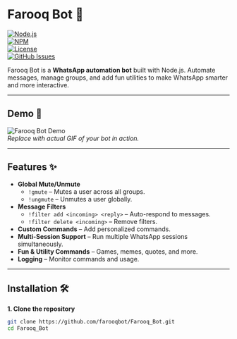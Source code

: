 # Farooq Bot 🤖

[![Node.js](https://img.shields.io/badge/Node.js-v18.x-green?logo=node.js)](https://nodejs.org/)  
[![NPM](https://img.shields.io/badge/npm-v9.x-blue?logo=npm)](https://www.npmjs.com/)  
[![License](https://img.shields.io/badge/License-MIT-yellow)](LICENSE)  
[![GitHub Issues](https://img.shields.io/github/issues/farooqbot/Farooq_Bot)](https://github.com/farooqbot/Farooq_Bot/issues)

Farooq Bot is a **WhatsApp automation bot** built with Node.js. Automate messages, manage groups, and add fun utilities to make WhatsApp smarter and more interactive.  

---

## Demo 🎥

![Farooq Bot Demo](https://user-images.githubusercontent.com/yourusername/demo.gif)  
*Replace with actual GIF of your bot in action.*

---

## Features ✨

- **Global Mute/Unmute**
  - `!gmute` – Mutes a user across all groups.  
  - `!ungmute` – Unmutes a user globally.
- **Message Filters**
  - `!filter add <incoming> <reply>` – Auto-respond to messages.  
  - `!filter delete <incoming>` – Remove filters.
- **Custom Commands** – Add personalized commands.  
- **Multi-Session Support** – Run multiple WhatsApp sessions simultaneously.  
- **Fun & Utility Commands** – Games, memes, quotes, and more.  
- **Logging** – Monitor commands and usage.

---

## Installation 🛠️

**1. Clone the repository**
```bash
git clone https://github.com/farooqbot/Farooq_Bot.git
cd Farooq_Bot
